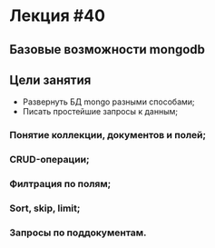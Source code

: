 # Лекция #40

## Базовые возможности mongodb

## Цели занятия

* Развернуть БД mongo разными способами;
* Писать простейшие запросы к данным;

### Понятие коллекции, документов и полей;
### CRUD-операции;
### Филтрация по полям;
### Sort, skip, limit;
### Запросы по поддокументам.